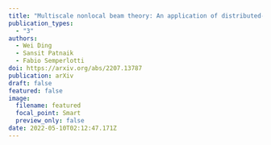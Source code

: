 ```yaml
---
title: "Multiscale nonlocal beam theory: An application of distributed-order fractional operators"
publication_types:
  - "3"
authors:
  - Wei Ding
  - Sansit Patnaik
  - Fabio Semperlotti
doi: https://arxiv.org/abs/2207.13787
publication: arXiv
draft: false
featured: false
image:
  filename: featured
  focal_point: Smart
  preview_only: false
date: 2022-05-10T02:12:47.171Z
---
```


